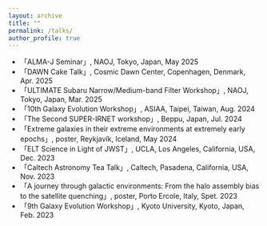 ```yaml
---
layout: archive
title: ""
permalink: /talks/
author_profile: true
---
```


* 「ALMA-J Seminar」, NAOJ, Tokyo, Japan, May 2025
* 「DAWN Cake Talk」, Cosmic Dawn Center, Copenhagen, Denmark, Apr. 2025
* 「ULTIMATE Subaru Narrow/Medium-band Filter Workshop」, NAOJ, Tokyo, Japan, Mar. 2025
* 「10th Galaxy Evolution Workshop」, ASIAA, Taipei, Taiwan, Aug. 2024
* 「The Second SUPER-IRNET workshop」, Beppu, Japan, Jul. 2024
* 「Extreme galaxies in their extreme environments at extremely early epochs」, poster, Reykjavík, Iceland, May 2024
* 「ELT Science in Light of JWST」, UCLA, Los Angeles, California, USA, Dec. 2023
* 「Caltech Astronomy Tea Talk」, Caltech, Pasadena, California, USA, Nov. 2023
* 「A journey through galactic environments: From the halo assembly bias to the satellite quenching」, poster, Porto Ercole, Italy, Spet. 2023
* 「9th Galaxy Evolution Workshop」, Kyoto University, Kyoto, Japan, Feb. 2023
